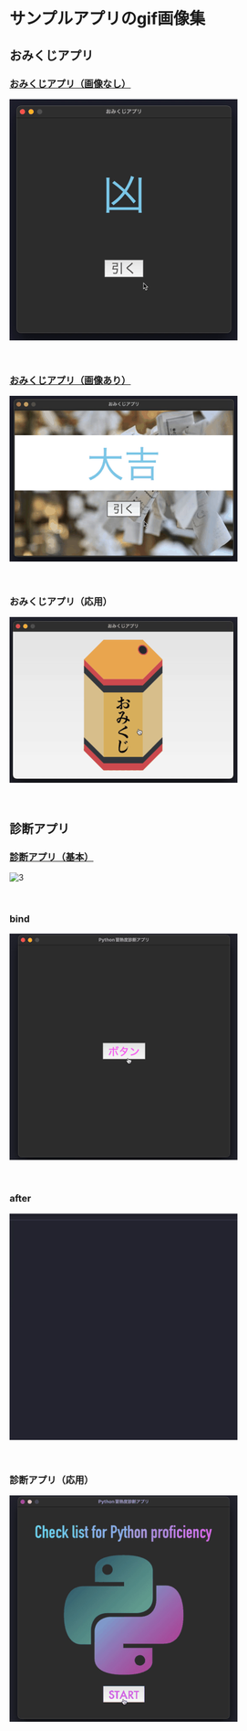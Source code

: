 # サンプルアプリのgif画像集

## おみくじアプリ

### [おみくじアプリ（画像なし）](https://github.com/UC-k/Python_App/blob/main/omikuji02.py)
![1](https://github.com/UC-k/Python_App/blob/main/img/omikuji02.gif)<br>

<br>

### [おみくじアプリ（画像あり）](https://github.com/UC-k/Python_App/blob/main/omikuji03.py)
![2](https://github.com/UC-k/Python_App/blob/main/img/omikuji03.gif)<br>

<br>

### おみくじアプリ（応用）
![3](https://github.com/UC-k/Python_App/blob/main/img/omikuji04.gif)<br>

<br>

## 診断アプリ

### [診断アプリ（基本）](https://github.com/UC-k/Python_App/blob/main/shindan01.py)
![3](https://github.com/UC-k/Python_App/blob/main/img/shindan01.gif)<br>

<br>

### bind
![4](https://github.com/UC-k/Python_App/blob/main/img/bind.gif)<br>

<br>

### after
![5](https://github.com/UC-k/Python_App/blob/main/img/after.gif)<br>

<br>

### 診断アプリ（応用）
![6](https://github.com/UC-k/Python_App/blob/main/img/shindan02.gif)
